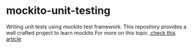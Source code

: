 # mockito-unit-testing
Writing unit tests using mockito test framework. This repository provides a well crafted project to learn mockito
For more on this topic ,[check this article](https://devsought.com/mockito-tutorial)
